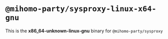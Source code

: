 # `@mihomo-party/sysproxy-linux-x64-gnu`

This is the **x86_64-unknown-linux-gnu** binary for `@mihomo-party/sysproxy`
